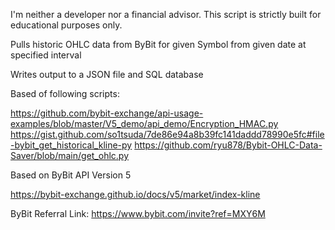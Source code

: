 I'm neither a developer nor a financial advisor. This script is strictly built for educational purposes only.

Pulls historic OHLC data from ByBit for given Symbol from given date at specified interval

Writes output to a JSON file and SQL database

Based of following scripts:

https://github.com/bybit-exchange/api-usage-examples/blob/master/V5_demo/api_demo/Encryption_HMAC.py
https://gist.github.com/so1tsuda/7de86e94a8b39fc141daddd78990e5fc#file-bybit_get_historical_kline-py
https://github.com/ryu878/Bybit-OHLC-Data-Saver/blob/main/get_ohlc.py

Based on ByBit API Version 5

https://bybit-exchange.github.io/docs/v5/market/index-kline

ByBit Referral Link: https://www.bybit.com/invite?ref=MXY6M
